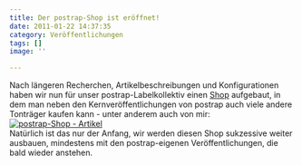 ```yaml
---
title: Der postrap-Shop ist eröffnet!
date: 2011-01-22 14:37:35
category: Veröffentlichungen
tags: []
image: ''

---
```


Nach längeren Recherchen, Artikelbeschreibungen und Konfigurationen haben wir nun für unser postrap-Labelkollektiv einen [Shop](http://www.postrap.de/shop) aufgebaut, in dem man neben den Kernveröffentlichungen von postrap auch viele andere Tonträger kaufen kann - unter anderem auch von mir:  
[![](http://www.postrap.de/wp-content/uploads/2011/01/postrap_shop_artikel.jpg "postrap-Shop - Artikel")](http://www.postrap.de/shop)  
Natürlich ist das nur der Anfang, wir werden diesen Shop sukzessive weiter ausbauen, mindestens mit den postrap-eigenen Veröffentlichungen, die bald wieder anstehen.

